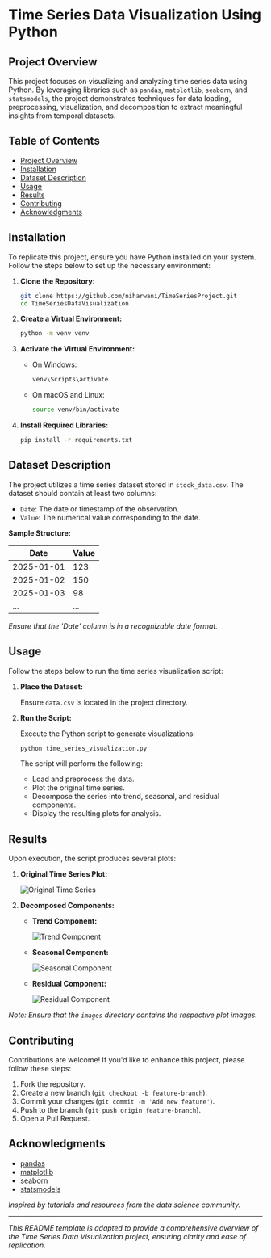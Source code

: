 # Time Series Data Visualization Using Python

## Project Overview

This project focuses on visualizing and analyzing time series data using Python. By leveraging libraries such as `pandas`, `matplotlib`, `seaborn`, and `statsmodels`, the project demonstrates techniques for data loading, preprocessing, visualization, and decomposition to extract meaningful insights from temporal datasets.

## Table of Contents

- [Project Overview](#project-overview)
- [Installation](#installation)
- [Dataset Description](#dataset-description)
- [Usage](#usage)
- [Results](#results)
- [Contributing](#contributing)
- [Acknowledgments](#acknowledgments)

## Installation

To replicate this project, ensure you have Python installed on your system. Follow the steps below to set up the necessary environment:

1. **Clone the Repository:**

   ```bash
   git clone https://github.com/niharwani/TimeSeriesProject.git
   cd TimeSeriesDataVisualization
   ```

2. **Create a Virtual Environment:**

   ```bash
   python -m venv venv
   ```

3. **Activate the Virtual Environment:**

   - On Windows:

     ```bash
     venv\Scripts\activate
     ```

   - On macOS and Linux:

     ```bash
     source venv/bin/activate
     ```

4. **Install Required Libraries:**

   ```bash
   pip install -r requirements.txt
   ```

## Dataset Description

The project utilizes a time series dataset stored in `stock_data.csv`. The dataset should contain at least two columns:

- `Date`: The date or timestamp of the observation.
- `Value`: The numerical value corresponding to the date.

**Sample Structure:**

| Date       | Value |
|------------|-------|
| 2025-01-01 | 123   |
| 2025-01-02 | 150   |
| 2025-01-03 | 98    |
| ...        | ...   |

*Ensure that the 'Date' column is in a recognizable date format.*

## Usage

Follow the steps below to run the time series visualization script:

1. **Place the Dataset:**

   Ensure `data.csv` is located in the project directory.

2. **Run the Script:**

   Execute the Python script to generate visualizations:

   ```bash
   python time_series_visualization.py
   ```

   The script will perform the following:

   - Load and preprocess the data.
   - Plot the original time series.
   - Decompose the series into trend, seasonal, and residual components.
   - Display the resulting plots for analysis.

## Results

Upon execution, the script produces several plots:

1. **Original Time Series Plot:**

   ![Original Time Series](images/original_time_series.png)

2. **Decomposed Components:**

   - **Trend Component:**

     ![Trend Component](images/trend_component.png)

   - **Seasonal Component:**

     ![Seasonal Component](images/seasonal_component.png)

   - **Residual Component:**

     ![Residual Component](images/residual_component.png)

*Note: Ensure that the `images` directory contains the respective plot images.*

## Contributing

Contributions are welcome! If you'd like to enhance this project, please follow these steps:

1. Fork the repository.
2. Create a new branch (`git checkout -b feature-branch`).
3. Commit your changes (`git commit -m 'Add new feature'`).
4. Push to the branch (`git push origin feature-branch`).
5. Open a Pull Request.

## Acknowledgments

- [pandas](https://pandas.pydata.org/)
- [matplotlib](https://matplotlib.org/)
- [seaborn](https://seaborn.pydata.org/)
- [statsmodels](https://www.statsmodels.org/)

*Inspired by tutorials and resources from the data science community.*

---

*This README template is adapted to provide a comprehensive overview of the Time Series Data Visualization project, ensuring clarity and ease of replication.* 
